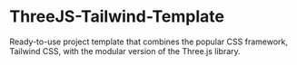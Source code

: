 # ThreeJS-Tailwind-Template
 Ready-to-use project template that combines the popular CSS framework, Tailwind CSS, with the modular version of the Three.js library.
